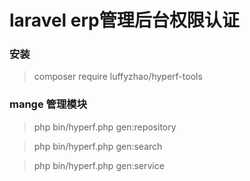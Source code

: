 # laravel erp管理后台权限认证

### 安装

>  composer require luffyzhao/hyperf-tools

### mange 管理模块
> php bin/hyperf.php gen:repository

> php bin/hyperf.php gen:search

> php bin/hyperf.php gen:service

